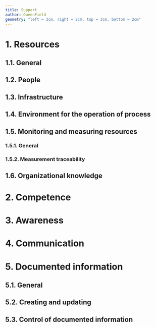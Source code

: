 ```yaml
---
title: Support
author: QueenField
geometry: "left = 3cm, right = 2cm, top = 3cm, bottom = 2cm"
---
```


# 1. Resources
## 1.1. General
## 1.2. People
## 1.3. Infrastructure
## 1.4. Environment for the operation of process
## 1.5. Monitoring and measuring resources
### 1.5.1. General
### 1.5.2. Measurement traceability
## 1.6. Organizational knowledge
# 2. Competence
# 3. Awareness
# 4. Communication
# 5. Documented information
## 5.1. General
## 5.2. Creating and updating
## 5.3. Control of documented information
